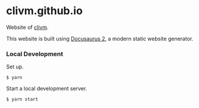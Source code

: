 # clivm.github.io

Website of [clivm](https://github.com/clivm/clivm).

This website is built using [Docusaurus 2](https://docusaurus.io/), a modern static website generator.

### Local Development

Set up.

```console
$ yarn
```

Start a local development server.

```console
$ yarn start
```
